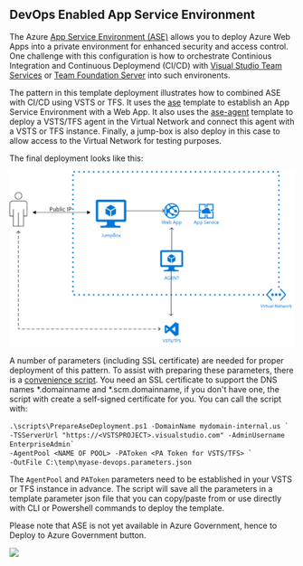 DevOps Enabled App Service Environment
--------------------------------------

The Azure [App Service Environment (ASE)](https://docs.microsoft.com/en-us/azure/app-service/environment/intro) allows you to deploy Azure Web Apps into a private environment for enhanced security and access control. One challenge with this configuration is how to orchestrate Continious Integration and Continuous Deploymend (CI/CD) with [Visual Studio Team Services](https://www.visualstudio.com/team-services/) or [Team Foundation Server](https://www.visualstudio.com/tfs/) into such environents. 

The pattern in this template deployment illustrates how to combined ASE with CI/CD using VSTS or TFS. It uses the [ase](../ase) template to establish an App Service Environment with a Web App. It also uses the [ase-agent](../ase-agent) template to deploy a VSTS/TFS agent in the Virtual Network and connect this agent with a VSTS or TFS instance. Finally, a jump-box is also deploy in this case to allow access to the Virtual Network for testing purposes. 

The final deployment looks like this:

![ase-devops](ase_devops.png)

A number of parameters (including SSL certificate) are needed for proper deployment of this pattern. To assist with preparing these parameters, there is a [convenience script](../PrepareAseDeployment.ps1). You need an SSL certificate to support the DNS names *.domainname and *.scm.domainname, if you don't have one, the script with create a self-signed certificate for you. You can call the script with:

```
.\scripts\PrepareAseDeployment.ps1 -DomainName mydomain-internal.us `
-TSServerUrl "https://<VSTSPROJECT>.visualstudio.com" -AdminUsername EnterpriseAdmin`
-AgentPool <NAME OF POOL> -PAToken <PA Token for VSTS/TFS> `
-OutFile C:\temp\myase-devops.parameters.json
```

The `AgentPool` and `PAToken` parameters need to be established in your VSTS or TFS instance in advance. The script will save all the parameters in a template parameter json file that you can copy/paste from or use directly with CLI or Powershell commands to deploy the template. 

Please note that ASE is not yet available in Azure Government, hence to Deploy to Azure Government button.

<a href="https://transmogrify.azurewebsites.net/ase-devops/azuredeploy.json" target="_blank">
    <img src="http://azuredeploy.net/deploybutton.png"/>
</a>

<!--
<a href="https://transmogrify.azurewebsites.net/ase-devops/azuredeploy.json?environment=gov" target="_blank">
<img src="https://raw.githubusercontent.com/Azure/azure-quickstart-templates/master/1-CONTRIBUTION-GUIDE/images/deploytoazuregov.png"
</a>
-->


